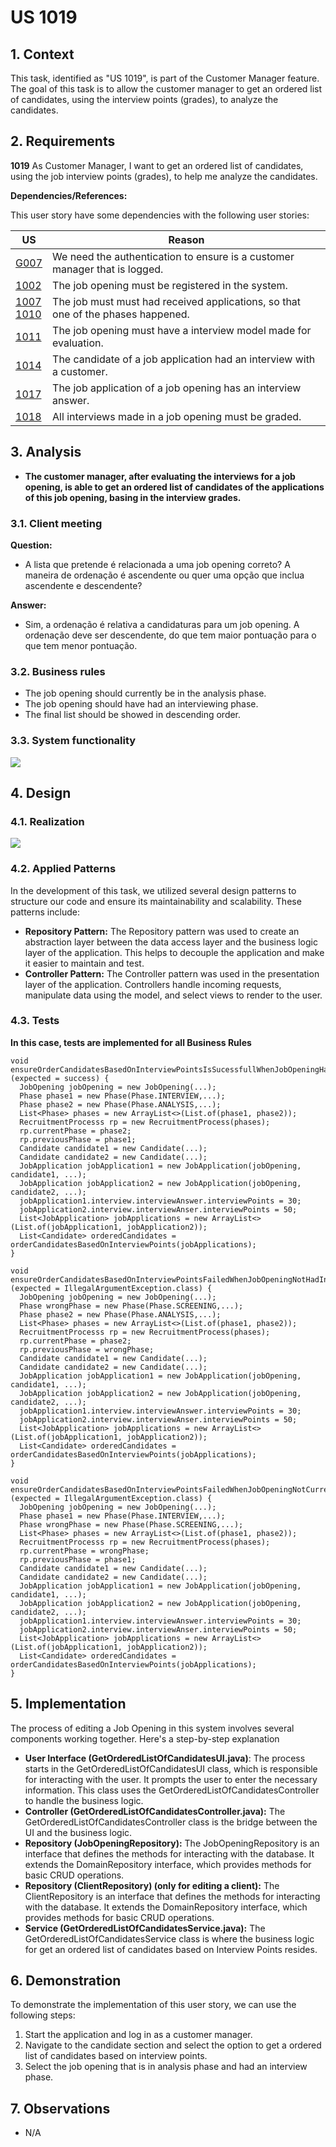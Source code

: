 # US 1019

## 1. Context

This task, identified as "US 1019", is part of the Customer Manager feature. The goal of this task is to allow the customer manager to get an ordered list of candidates, using the interview points (grades), to analyze the candidates.

## 2. Requirements

**1019** As Customer Manager, I want to get an ordered list of candidates, using the job
interview points (grades), to help me analyze the candidates.

**Dependencies/References:**

This user story have some dependencies with the following user stories:

| US                                                           | Reason                                                                       |
|--------------------------------------------------------------|------------------------------------------------------------------------------|
| [G007](../../SprintB/g007/readme.md)                         | We need the authentication to ensure is a customer manager that is logged.   | 
| [1002](../../SprintB/us1002/readme.md)                       | The job opening must be registered in the system.                            |
| [1007](../../SprintB/us1007)<br/>[1010](../us1010/readme.md) | The job must must had received applications, so that one of the phases happened. |
| [1011](../../SprintB/us1011/readme.md)                       | The job opening must have a interview model made for evaluation.             |
| [1014](../../SprintC/us1014/readme.md)                       | The candidate of a job application had an interview with a customer.              | 
| [1017](../../SprintC/us1017/readme.md)                       | The job application of a job opening has an interview answer.                |
| [1018](../../SprintB/us1018/readme.md)                       | All interviews made in a job opening must be graded.                         |

## 3. Analysis

- **The customer manager, after evaluating the interviews for a job opening, is able to get an ordered list of candidates of the applications of this job opening, basing in the interview grades.**

### 3.1. Client meeting

**Question:**

- A lista que pretende é relacionada a uma job opening correto? A maneira de ordenação é ascendente ou quer uma opção que inclua ascendente e descendente?

**Answer:**

- Sim, a ordenação é relativa a candidaturas para um job opening. A ordenação deve ser descendente, do que tem maior pontuação para o que tem menor pontuação.

### 3.2. Business rules

- The job opening should currently be in the analysis phase.
- The job opening should have had an interviewing phase.
- The final list should be showed in descending order.

### 3.3. System functionality

![](SSD/SSD.svg)

## 4. Design

### 4.1. Realization

![](SD/SD.svg)

### 4.2. Applied Patterns

In the development of this task, we utilized several design patterns to structure our code and ensure its
maintainability and scalability. These patterns include:

- **Repository Pattern:** The Repository pattern was used to create an abstraction layer between the data access layer
  and the business logic layer of the application. This helps to decouple the application and make it easier to maintain
  and test.
- **Controller Pattern:** The Controller pattern was used in the presentation layer of the application. Controllers
  handle incoming requests, manipulate data using the model, and select views to render to the user.

### 4.3. Tests

**In this case, tests are implemented for all Business Rules**

```
void ensureOrderCandidatesBasedOnInterviewPointsIsSucessfullWhenJobOpeningHadInterviewPhaseAndCurrentlyInAnalysisPhase() (expected = success) {
  JobOpening jobOpening = new JobOpening(...);
  Phase phase1 = new Phase(Phase.INTERVIEW,...);
  Phase phase2 = new Phase(Phase.ANALYSIS,...);
  List<Phase> phases = new ArrayList<>(List.of(phase1, phase2));
  RecruitmentProcesss rp = new RecruitmentProcess(phases);
  rp.currentPhase = phase2;
  rp.previousPhase = phase1;
  Candidate candidate1 = new Candidate(...);
  Candidate candidate2 = new Candidate(...);
  JobApplication jobApplication1 = new JobApplication(jobOpening, candidate1, ...);
  JobApplication jobApplication2 = new JobApplication(jobOpening, candidate2, ...);
  jobApplication1.interview.interviewAnswer.interviewPoints = 30;
  jobApplication2.interview.interviewAnser.interviewPoints = 50;
  List<JobApplication> jobApplications = new ArrayList<>(List.of(jobApplication1, jobApplication2));
  List<Candidate> orderedCandidates = orderCandidatesBasedOnInterviewPoints(jobApplications); 
}
```

```
void ensureOrderCandidatesBasedOnInterviewPointsFailedWhenJobOpeningNotHadInterviewPhase() (expected = IllegalArgumentException.class) {
  JobOpening jobOpening = new JobOpening(...);
  Phase wrongPhase = new Phase(Phase.SCREENING,...);
  Phase phase2 = new Phase(Phase.ANALYSIS,...);
  List<Phase> phases = new ArrayList<>(List.of(phase1, phase2));
  RecruitmentProcesss rp = new RecruitmentProcess(phases);
  rp.currentPhase = phase2;
  rp.previousPhase = wrongPhase;
  Candidate candidate1 = new Candidate(...);
  Candidate candidate2 = new Candidate(...);
  JobApplication jobApplication1 = new JobApplication(jobOpening, candidate1, ...);
  JobApplication jobApplication2 = new JobApplication(jobOpening, candidate2, ...);
  jobApplication1.interview.interviewAnswer.interviewPoints = 30;
  jobApplication2.interview.interviewAnser.interviewPoints = 50;
  List<JobApplication> jobApplications = new ArrayList<>(List.of(jobApplication1, jobApplication2));
  List<Candidate> orderedCandidates = orderCandidatesBasedOnInterviewPoints(jobApplications); 
}
```

```
void ensureOrderCandidatesBasedOnInterviewPointsFailedWhenJobOpeningNotCurrentlyInAnalysisPhase() (expected = IllegalArgumentException.class) {
  JobOpening jobOpening = new JobOpening(...);
  Phase phase1 = new Phase(Phase.INTERVIEW,...);
  Phase wrongPhase = new Phase(Phase.SCREENING,...);
  List<Phase> phases = new ArrayList<>(List.of(phase1, phase2));
  RecruitmentProcesss rp = new RecruitmentProcess(phases);
  rp.currentPhase = wrongPhase;
  rp.previousPhase = phase1;
  Candidate candidate1 = new Candidate(...);
  Candidate candidate2 = new Candidate(...);
  JobApplication jobApplication1 = new JobApplication(jobOpening, candidate1, ...);
  JobApplication jobApplication2 = new JobApplication(jobOpening, candidate2, ...);
  jobApplication1.interview.interviewAnswer.interviewPoints = 30;
  jobApplication2.interview.interviewAnser.interviewPoints = 50;
  List<JobApplication> jobApplications = new ArrayList<>(List.of(jobApplication1, jobApplication2));
  List<Candidate> orderedCandidates = orderCandidatesBasedOnInterviewPoints(jobApplications); 
}
```

## 5. Implementation

The process of editing a Job Opening in this system involves several components working together. Here's a step-by-step
explanation

- **User Interface (GetOrderedListOfCandidatesUI.java)**: The process starts in the GetOrderedListOfCandidatesUI class, which is
  responsible for interacting
  with the user. It prompts the user to enter the necessary information.
  This class uses the GetOrderedListOfCandidatesController to handle the business logic.
- **Controller (GetOrderedListOfCandidatesController.java):** The GetOrderedListOfCandidatesController class is the bridge between the
  UI and the business
  logic.
- **Repository (JobOpeningRepository):** The JobOpeningRepository is an interface that defines the methods for
  interacting with the
  database. It extends the DomainRepository interface, which provides methods for basic CRUD operations.
- **Repository (ClientRepository) (only for editing a client):** The ClientRepository is an interface that defines the methods for
  interacting with the
  database. It extends the DomainRepository interface, which provides methods for basic CRUD operations.
- **Service (GetOrderedListOfCandidatesService.java):** The GetOrderedListOfCandidatesService class is where the business logic for get an ordered list of candidates based on Interview Points resides.

## 6. Demonstration

To demonstrate the implementation of this user story, we can use the following steps:

1. Start the application and log in as a customer manager.
2. Navigate to the candidate section and select the option to get a ordered list of candidates based on interview points.
3. Select the job opening that is in analysis phase and had an interview phase.

## 7. Observations

- N/A